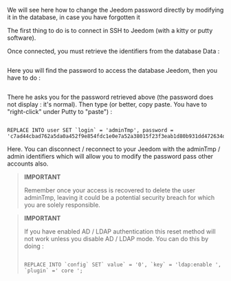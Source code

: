 We will see here how to change the Jeedom password directly
by modifying it in the database, in case you have forgotten it 

The first thing to do is to connect in SSH to Jeedom (with a
kitty or putty software).

Once connected, you must retrieve the identifiers from the database
Data :

``` {.bash}

```

Here you will find the password to access the database
Jeedom, then you have to do :

``` {.bash}

```

There he asks you for the password retrieved above (the password
does not display : it's normal). Then type (or better,
copy paste. You have to "right-click" under Putty to "paste") :

``` {.bash}

REPLACE INTO user SET `login` = 'adminTmp', password = 'c7ad44cbad762a5da0a452f9e854fdc1e0e7a52a38015f23f3eab1d80b931dd472634dfac71cd34ebc35d16ab7fb8a90c81f975113d6dcdc'
```

Here. You can disconnect / reconnect to your Jeedom with the
adminTmp / admin identifiers which will allow you to modify the password
pass other accounts also.

>**IMPORTANT**
>
>Remember once your access is recovered to delete the user adminTmp, leaving it could be a potential
security breach for which you are solely responsible.

>**IMPORTANT**
>
> If you have enabled AD / LDAP authentication this reset method will not work unless you disable AD / LDAP mode. You can do this by doing : 
>``` {.bash}
>
>REPLACE INTO `config` SET` value` = '0', `key` = 'ldap:enable ', `plugin` =' core ';
>```
